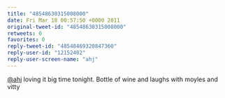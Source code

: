 ```yaml
---
title: "48548630315008000"
date: Fri Mar 18 00:57:50 +0000 2011
original-tweet-id: "48548630315008000"
retweets: 0
favorites: 0
reply-tweet-id: "48548469320847360"
reply-user-id: "12152402"
reply-user-screen-name: "ahj"
---
```

<a href="https://twitter.com/ahj">@ahj</a> loving it big time tonight. Bottle of wine and laughs with moyles and vitty
